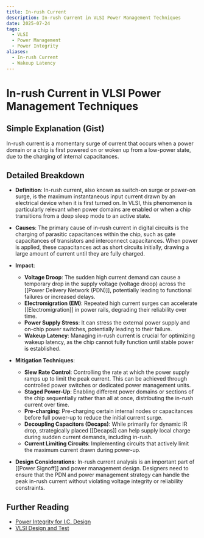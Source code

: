 ```yaml
---
title: In-rush Current
description: In-rush Current in VLSI Power Management Techniques
date: 2025-07-24
tags:
  - VLSI
  - Power Management
  - Power Integrity
aliases:
  - In-rush Current
  - Wakeup Latency
---
```


# In-rush Current in VLSI Power Management Techniques

## Simple Explanation (Gist)
In-rush current is a momentary surge of current that occurs when a power domain or a chip is first powered on or woken up from a low-power state, due to the charging of internal capacitances.

## Detailed Breakdown

*   **Definition**: In-rush current, also known as switch-on surge or power-on surge, is the maximum instantaneous input current drawn by an electrical device when it is first turned on. In VLSI, this phenomenon is particularly relevant when power domains are enabled or when a chip transitions from a deep sleep mode to an active state.

*   **Causes**: The primary cause of in-rush current in digital circuits is the charging of parasitic capacitances within the chip, such as gate capacitances of transistors and interconnect capacitances. When power is applied, these capacitances act as short circuits initially, drawing a large amount of current until they are fully charged.

*   **Impact**: 
    *   **Voltage Droop**: The sudden high current demand can cause a temporary drop in the supply voltage (voltage droop) across the [[Power Delivery Network (PDN)]], potentially leading to functional failures or increased delays.
    *   **Electromigration (EM)**: Repeated high current surges can accelerate [[Electromigration]] in power rails, degrading their reliability over time.
    *   **Power Supply Stress**: It can stress the external power supply and on-chip power switches, potentially leading to their failure.
    *   **Wakeup Latency**: Managing in-rush current is crucial for optimizing wakeup latency, as the chip cannot fully function until stable power is established.

*   **Mitigation Techniques**: 
    *   **Slew Rate Control**: Controlling the rate at which the power supply ramps up to limit the peak current. This can be achieved through controlled power switches or dedicated power management units.
    *   **Staged Power-Up**: Enabling different power domains or sections of the chip sequentially rather than all at once, distributing the in-rush current over time.
    *   **Pre-charging**: Pre-charging certain internal nodes or capacitances before full power-up to reduce the initial current surge.
    *   **Decoupling Capacitors (Decaps)**: While primarily for dynamic IR drop, strategically placed [[Decaps]] can help supply local charge during sudden current demands, including in-rush.
    *   **Current Limiting Circuits**: Implementing circuits that actively limit the maximum current drawn during power-up.

*   **Design Considerations**: In-rush current analysis is an important part of [[Power Signoff]] and power management design. Designers need to ensure that the PDN and power management strategy can handle the peak in-rush current without violating voltage integrity or reliability constraints.

## Further Reading

*   [Power Integrity for I.C. Design](https://www.amazon.com/Power-Integrity-Design-Louis-Scheffer/dp/0387366423)
*   [VLSI Design and Test](https://www.amazon.com/VLSI-Design-Test-S-K-Kataria/dp/818527403X)